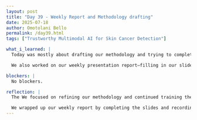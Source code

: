 ```yaml
---
layout: post
title: "Day 39 - Weekly Report and Methodology drafting"
date: 2025-07-18
author: Omotolani Bello
permalink: /day39.html
tags: ["Trustworthy Multimodal AI for Skin Cancer Detection"]

what_i_learned: |
  Today was mostly about drafting our methodology and trying to complete the model trainings. Working on the methodology helped us clarify what exactly we want to do, how we plan to do it, and the kind of results we're aiming for. It also pushed me to do deeper research on why the models we chose are suitable for our dataset, what to expect from them, and how to improve their performance.

  We also worked on our weekly presentation report—filling in our slides and recording the video. This week was really productive, even with a few hiccups here and there. It’s also starting to feel real that the program is almost over. I’m really grateful to have come this far. The knowledge I’ve gained is something I’ll carry with me for a long time.

blockers: |
  No blockers.

reflection: |
  The We focused on refining our methodology and continued training the models. Writing out the methodology really helped put things into perspective—seeing how everything connects from data collection to model evaluation. It also pushed me to understand more deeply why we’re choosing specific models and how they align with our goals.

  We wrapped up our weekly report by completing the slides and recording our presentation. Looking back, this week felt like a major step forward. Even with the small challenges, we were able to push through. It's hard to believe we’re getting close to the end of this program, but I’m proud of how far we’ve come and excited for what’s still ahead.
---
```

